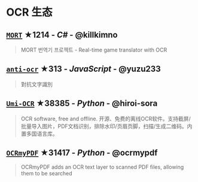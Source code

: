 # OCR 生态

## [`MORT`](https://github.com/killkimno/MORT) ★1214 - _C#_ - @killkimno
> MORT 번역기 프로젝트 - Real-time game translator with OCR

## [`anti-ocr`](https://github.com/yuzu233/anti-ocr) ★313 - _JavaScript_ - @yuzu233
> 對抗文字識別

## [`Umi-OCR`](https://github.com/hiroi-sora/Umi-OCR) ★38385 - _Python_ - @hiroi-sora
> OCR software, free and offline. 开源、免费的离线OCR软件。支持截屏/批量导入图片，PDF文档识别，排除水印/页眉页脚，扫描/生成二维码。内置多国语言库。

## [`OCRmyPDF`](https://github.com/ocrmypdf/OCRmyPDF) ★31417 - _Python_ - @ocrmypdf
> OCRmyPDF adds an OCR text layer to scanned PDF files, allowing them to be searched

